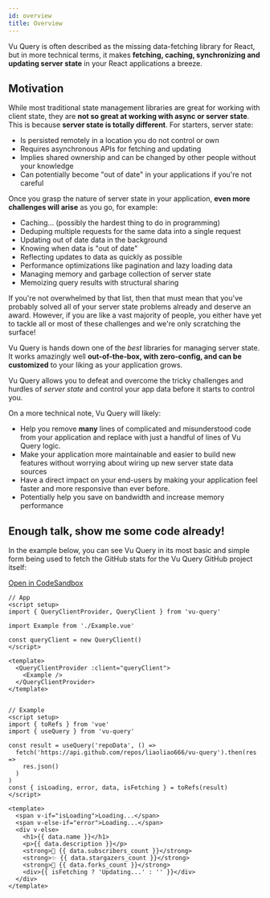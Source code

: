 ```yaml
---
id: overview
title: Overview
---
```


Vu Query is often described as the missing data-fetching library for React, but in more technical terms, it makes **fetching, caching, synchronizing and updating server state** in your React applications a breeze.

## Motivation

While most traditional state management libraries are great for working with client state, they are **not so great at working with async or server state**. This is because **server state is totally different**. For starters, server state:

- Is persisted remotely in a location you do not control or own
- Requires asynchronous APIs for fetching and updating
- Implies shared ownership and can be changed by other people without your knowledge
- Can potentially become "out of date" in your applications if you're not careful

Once you grasp the nature of server state in your application, **even more challenges will arise** as you go, for example:

- Caching... (possibly the hardest thing to do in programming)
- Deduping multiple requests for the same data into a single request
- Updating out of date data in the background
- Knowing when data is "out of date"
- Reflecting updates to data as quickly as possible
- Performance optimizations like pagination and lazy loading data
- Managing memory and garbage collection of server state
- Memoizing query results with structural sharing

If you're not overwhelmed by that list, then that must mean that you've probably solved all of your server state problems already and deserve an award. However, if you are like a vast majority of people, you either have yet to tackle all or most of these challenges and we're only scratching the surface!

Vu Query is hands down one of the _best_ libraries for managing server state. It works amazingly well **out-of-the-box, with zero-config, and can be customized** to your liking as your application grows.

Vu Query allows you to defeat and overcome the tricky challenges and hurdles of _server state_ and control your app data before it starts to control you.

On a more technical note, Vu Query will likely:

- Help you remove **many** lines of complicated and misunderstood code from your application and replace with just a handful of lines of Vu Query logic.
- Make your application more maintainable and easier to build new features without worrying about wiring up new server state data sources
- Have a direct impact on your end-users by making your application feel faster and more responsive than ever before.
- Potentially help you save on bandwidth and increase memory performance

## Enough talk, show me some code already!

In the example below, you can see Vu Query in its most basic and simple form being used to fetch the GitHub stats for the Vu Query GitHub project itself:

[Open in CodeSandbox](https://codesandbox.io/s/github/liaoliao666/vu-query/tree/master/examples/simple)

```vue
// App
<script setup>
import { QueryClientProvider, QueryClient } from 'vu-query'

import Example from './Example.vue'

const queryClient = new QueryClient()
</script>

<template>
  <QueryClientProvider :client="queryClient">
    <Example />
  </QueryClientProvider>
</template>


// Example
<script setup>
import { toRefs } from 'vue'
import { useQuery } from 'vu-query'

const result = useQuery('repoData', () =>
  fetch('https://api.github.com/repos/liaoliao666/vu-query').then(res =>
    res.json()
  )
)
const { isLoading, error, data, isFetching } = toRefs(result)
</script>

<template>
  <span v-if="isLoading">Loading...</span>
  <span v-else-if="error">Loading...</span>
  <div v-else>
    <h1>{{ data.name }}</h1>
    <p>{{ data.description }}</p>
    <strong>👀 {{ data.subscribers_count }}</strong>
    <strong>✨ {{ data.stargazers_count }}</strong>
    <strong>🍴 {{ data.forks_count }}</strong>
    <div>{{ isFetching ? 'Updating...' : '' }}</div>
  </div>
</template>
```